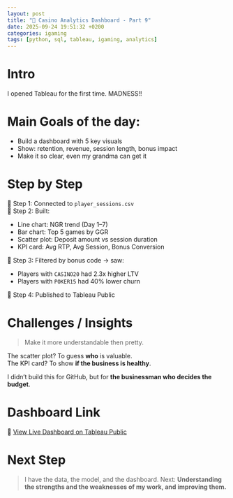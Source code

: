 ```yaml
---
layout: post
title: "🎲 Casino Analytics Dashboard - Part 9"
date: 2025-09-24 19:51:32 +0200
categories: igaming
tags: [python, sql, tableau, igaming, analytics]
---
```


# Intro

I opened Tableau for the first time. MADNESS!!


# Main Goals of the day:

- Build a dashboard with 5 key visuals  
- Show: retention, revenue, session length, bonus impact  
- Make it so clear, even my grandma can get it

# Step by Step

📍 Step 1: Connected to `player_sessions.csv`  
📍 Step 2: Built:  
  - Line chart: NGR trend (Day 1–7)  
  - Bar chart: Top 5 games by GGR  
  - Scatter plot: Deposit amount vs session duration  
  - KPI card: Avg RTP, Avg Session, Bonus Conversion  

📍 Step 3: Filtered by bonus code → saw:  
  - Players with `CASINO20` had 2.3x higher LTV  
  - Players with `POKER15` had 40% lower churn  

📍 Step 4: Published to Tableau Public

# Challenges / Insights

> Make it more understandable then pretty.

The scatter plot? To guess **who** is valuable.  
The KPI card? To show **if the business is healthy**.

I didn’t build this for GitHub, but for **the businessman who decides the budget**.

# Dashboard Link  
🔗 [View Live Dashboard on Tableau Public](https://public.tableau.com/views/CasinoKPIDashboard/CasinoKPIDashboardSimulatediGamingAnalytics?:language=it-IT&:sid=&:redirect=auth&showOnboarding=true&:display_count=n&:origin=viz_share_link)

# Next Step  
> I have the data, the model, and the dashboard.
> Next: **Understanding the strengths and the weaknesses of my work, and improving them.**
